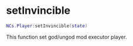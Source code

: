 # setInvincible

```lua
NCs.Player:setInvincible(state)
```

This function set god/ungod mod executor player.
